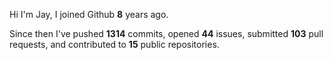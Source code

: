 Hi I'm Jay, I joined Github **8** years ago.

Since then I've pushed **1314** commits, opened **44** issues, submitted **103** pull requests, and contributed to **15** public repositories.
